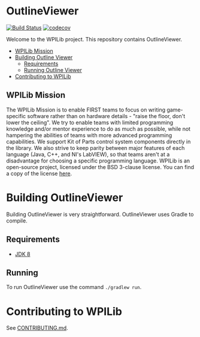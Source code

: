 # OutlineViewer

[![Build Status](https://travis-ci.org/wpilibsuite/OutlineViewer.svg?branch=master)](https://travis-ci.org/wpilibsuite/OutlineViewer) [![codecov](https://codecov.io/gh/wpilibsuite/OutlineViewer/branch/JavaFX/graph/badge.svg)](https://codecov.io/gh/wpilibsuite/OutlineViewer)

Welcome to the WPILib project. This repository contains OutlineViewer.

- [WPILib Mission](#wpilib-mission)
- [Building Outline Viewer](#building-outline-viewer)
    - [Requirements](#requirements)
    - [Running Outline Viewer](#running)
- [Contributing to WPILib](#contributing-to-wpilib)

## WPILib Mission

The WPILib Mission is to enable FIRST teams to focus on writing game-specific software rather than on hardware details - "raise the floor, don't lower the ceiling". We try to enable teams with limited programming knowledge and/or mentor experience to do as much as possible, while not hampering the abilities of teams with more advanced programming capabilities. We support Kit of Parts control system components directly in the library. We also strive to keep parity between major features of each language (Java, C++, and NI's LabVIEW), so that teams aren't at a disadvantage for choosing a specific programming language. WPILib is an open-source project, licensed under the BSD 3-clause license. You can find a copy of the license [here](BSD_License_for_WPILib_code.txt).

# Building OutlineViewer

Building OutlineViewer is very straightforward. OutlineViewer uses Gradle to compile.

## Requirements
- [JDK 8](http://www.oracle.com/technetwork/java/javase/downloads/index.html)

## Running

To run OutlineViewer use the command `./gradlew run`.

# Contributing to WPILib

See [CONTRIBUTING.md](CONTRIBUTING.md).
